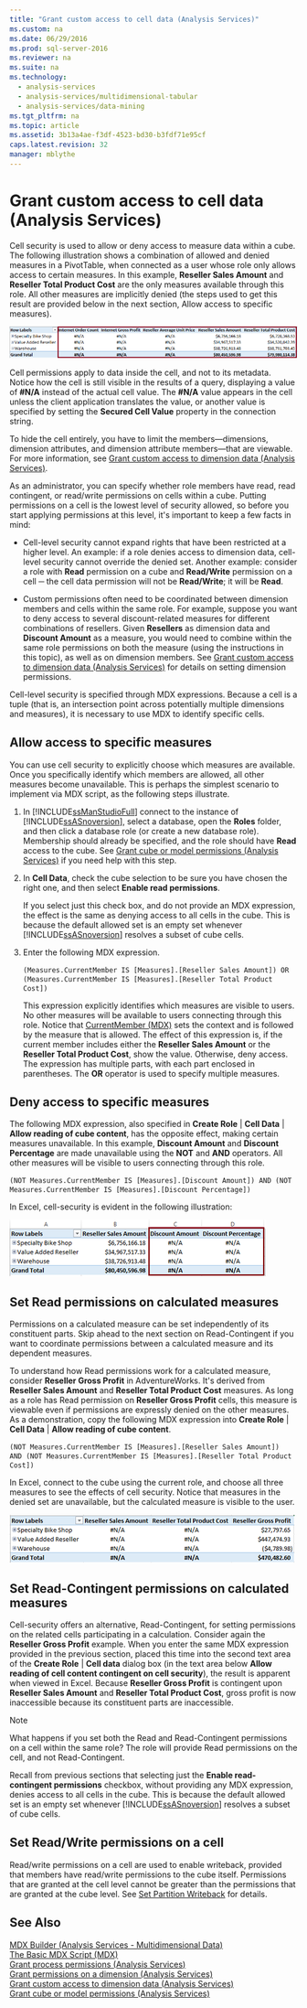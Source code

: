 ```yaml
---
title: "Grant custom access to cell data (Analysis Services)"
ms.custom: na
ms.date: 06/29/2016
ms.prod: sql-server-2016
ms.reviewer: na
ms.suite: na
ms.technology: 
  - analysis-services
  - analysis-services/multidimensional-tabular
  - analysis-services/data-mining
ms.tgt_pltfrm: na
ms.topic: article
ms.assetid: 3b13a4ae-f3df-4523-bd30-b3fdf71e95cf
caps.latest.revision: 32
manager: mblythe
---
```

# Grant custom access to cell data (Analysis Services)
Cell security is used to allow or deny access to measure data within a cube. The following illustration shows a combination of allowed and denied measures in a PivotTable, when connected as a user whose role only allows access to certain measures. In this example, **Reseller Sales Amount** and **Reseller Total Product Cost** are the only measures available through this role. All other measures are implicitly denied (the steps used to get this result are provided below in the next section, Allow access to specific measures).  
  
 ![Pivottable showing allowed and denied cells](../../Topics/TopicNameNotContainA/media/SSAS_permsCellsAllowed.png "SSAS_permsCellsAllowed")  
  
 Cell permissions apply to data inside the cell, and not to its metadata. Notice how the cell is still visible in the results of a query, displaying a value of **#N/A** instead of the actual cell value. The **#N/A** value appears in the cell unless the client application translates the value, or another value is specified by setting the **Secured Cell Value** property in the connection string.  
  
 To hide the cell entirely, you have to limit the members—dimensions, dimension attributes, and dimension attribute members—that are viewable. For more information, see [Grant custom access to dimension data (Analysis Services)](../../Topics/TopicNameNotContainA/Grant-custom-access-to-dimension-data--Analysis-Services-.md).  
  
 As an administrator, you can specify whether role members have read, read contingent, or read/write permissions on cells within a cube. Putting permissions on a cell is the lowest level of security allowed, so before you start applying permissions at this level, it's important to keep a few facts in mind:  
  
-   Cell-level security cannot expand rights that have been restricted at a higher level. An example: if a role denies access to dimension data, cell-level security cannot override the denied set. Another example: consider a role with **Read** permission on a cube and **Read/Write** permission on a cell ─ the cell data permission will not be **Read/Write**; it will be **Read**.  
  
-   Custom permissions often need to be coordinated between dimension members and cells within the same role. For example, suppose you want to deny access to several discount-related measures for different combinations of resellers. Given **Resellers** as dimension data and **Discount Amount** as a measure, you would need to combine within the same role permissions on both the measure (using the instructions in this topic), as well as on dimension members. See [Grant custom access to dimension data (Analysis Services)](../../Topics/TopicNameNotContainA/Grant-custom-access-to-dimension-data--Analysis-Services-.md) for details on setting dimension permissions.  
  
 Cell-level security is specified through MDX expressions. Because a cell is a tuple (that is, an intersection point across potentially multiple dimensions and measures), it is necessary to use MDX to identify specific cells.  
  
## Allow access to specific measures  
 You can use cell security to explicitly choose which measures are available. Once you specifically identify which members are allowed, all other measures become unavailable. This is perhaps the simplest scenario to implement via MDX script, as the following steps illustrate.  
  
1.  In [!INCLUDE[ssManStudioFull](../../Topics/TopicNameContainA/includes/ssManStudioFull_md.md)] connect to the instance of [!INCLUDE[ssASnoversion](../../Topics/TopicNameContainA/includes/ssASnoversion_md.md)], select a database, open the **Roles** folder, and then click a database role (or create a new database role). Membership should already be specified, and the role should have **Read** access to the cube. See [Grant cube or model permissions (Analysis Services)](../../Topics/TopicNameNotContainA/Grant-cube-or-model-permissions--Analysis-Services-.md) if you need help with this step.  
  
2.  In **Cell Data**, check the cube selection to be sure you have chosen the right one, and then select **Enable read permissions**.  
  
     If you select just this check box, and do not provide an MDX expression, the effect is the same as denying access to all cells in the cube. This is because the default allowed set is an empty set whenever [!INCLUDE[ssASnoversion](../../Topics/TopicNameContainA/includes/ssASnoversion_md.md)] resolves a subset of cube cells.  
  
3.  Enter the following MDX expression.  
  
    ```  
    (Measures.CurrentMember IS [Measures].[Reseller Sales Amount]) OR (Measures.CurrentMember IS [Measures].[Reseller Total Product Cost])  
    ```  
  
     This expression explicitly identifies which measures are visible to users. No other measures will be available to users connecting through this role. Notice that [CurrentMember (MDX)](assetId:///5da76496-7d13-4f17-9cee-3e1ef70c2d97) sets the context and is followed by the measure that is allowed. The effect of this expression is, if the current member includes either the **Reseller Sales Amount** or the **Reseller Total Product Cost**, show the value. Otherwise, deny access. The expression has multiple parts, with each part enclosed in parentheses. The **OR** operator is used to specify multiple measures.  
  
## Deny access to specific measures  
 The following MDX expression, also specified in **Create Role** &#124; **Cell Data** &#124; **Allow reading of cube content**, has the opposite effect, making certain measures unavailable. In this example, **Discount Amount** and **Discount Percentage** are made unavailable using the **NOT** and **AND** operators. All other measures will be visible to users connecting through this role.  
  
```  
(NOT Measures.CurrentMember IS [Measures].[Discount Amount]) AND (NOT Measures.CurrentMember IS [Measures].[Discount Percentage])  
```  
  
 In Excel, cell-security is evident in the following illustration:  
  
 ![Excel columns showing cells as not&#45;available](../../Topics/TopicNameNotContainA/media/SSAS_permsCellsHideMeasure.png "SSAS_permsCellsHideMeasure")  
  
## Set Read permissions on calculated measures  
 Permissions on a calculated measure can be set independently of its constituent parts. Skip ahead to the next section on Read-Contingent if you want to coordinate permissions between a calculated measure and its dependent measures.  
  
 To understand how Read permissions work for a calculated measure, consider **Reseller Gross Profit** in AdventureWorks. It's derived from **Reseller Sales Amount** and **Reseller Total Product Cost** measures. As long as a role has Read permission on **Reseller Gross Profit** cells, this measure is viewable even if permissions are expressly denied on the other measures. As a demonstration, copy the following MDX expression into **Create Role** &#124; **Cell Data** &#124; **Allow reading of cube content**.  
  
```  
(NOT Measures.CurrentMember IS [Measures].[Reseller Sales Amount])  
AND (NOT Measures.CurrentMember IS [Measures].[Reseller Total Product Cost])  
```  
  
 In Excel, connect to the cube using the current role, and choose all three measures to see the effects of cell security. Notice that measures in the denied set are unavailable, but the calculated measure is visible to the user.  
  
 ![Excel table with available and unavailable cellls](../../Topics/TopicNameNotContainA/media/ssas_permsCalculatedCells.png "ssas_permsCalculatedCells")  
  
## Set Read-Contingent permissions on calculated measures  
 Cell-security offers an alternative, Read-Contingent, for setting permissions on the related cells participating in a calculation. Consider again the **Reseller Gross Profit** example. When you enter the same MDX expression provided in the previous section, placed this time into the second text area of the **Create Role** &#124; **Cell data** dialog box (in the text area below **Allow reading of cell content contingent on cell security**), the result is apparent when viewed in Excel. Because **Reseller Gross Profit** is contingent upon **Reseller Sales Amount** and **Reseller Total Product Cost**, gross profit is now inaccessible because its constituent parts are inaccessible.  
  
> [!NOTE]  
>  What happens if you set both the Read and Read-Contingent permissions on a cell within the same role? The role will provide Read permissions on the cell, and not Read-Contingent.  
  
 Recall from previous sections that selecting just the **Enable read-contingent permissions** checkbox, without providing any MDX expression, denies access to all cells in the cube. This is because the default allowed set is an empty set whenever [!INCLUDE[ssASnoversion](../../Topics/TopicNameContainA/includes/ssASnoversion_md.md)] resolves a subset of cube cells.  
  
## Set Read/Write permissions on a cell  
 Read/write permissions on a cell are used to enable writeback, provided that members have read/write permissions to the cube itself. Permissions that are granted at the cell level cannot be greater than the permissions that are granted at the cube level. See [Set Partition Writeback](../../Topics/TopicNameNotContainA/Set-Partition-Writeback.md) for details.  
  
## See Also  
 [MDX Builder (Analysis Services - Multidimensional Data)](../../Topics/TopicNameNotContainA/MDX-Builder--Analysis-Services---Multidimensional-Data-.md)   
 [The Basic MDX Script (MDX)](../../Topics/TopicNameNotContainA/The-Basic-MDX-Script--MDX-.md)   
 [Grant process permissions (Analysis Services)](../../Topics/TopicNameNotContainA/Grant-process-permissions--Analysis-Services-.md)   
 [Grant permissions on a dimension (Analysis Services)](../../Topics/TopicNameContainA/Grant-permissions-on-a-dimension--Analysis-Services-.md)   
 [Grant custom access to dimension data (Analysis Services)](../../Topics/TopicNameNotContainA/Grant-custom-access-to-dimension-data--Analysis-Services-.md)   
 [Grant cube or model permissions (Analysis Services)](../../Topics/TopicNameNotContainA/Grant-cube-or-model-permissions--Analysis-Services-.md)